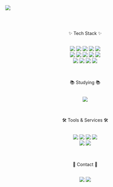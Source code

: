 <br>

### <img src="https://capsule-render.vercel.app/api?type=waving&color=auto&height=300&section=header&animation=fadeIn&text=Hi,%20Hello&fontSize=50&fontAlignY=38&desc=dsad233%20GitHub&descAlignY=51&descAlign=62" />

<br>
<br>

<p align="center"> ✨ Tech Stack ✨ </p>

<br>

<div align="center">
<img src="https://img.shields.io/badge/html5-%23E34F26.svg?style=for-the-badge&logo=html5&logoColor=white" />
<img src="https://img.shields.io/badge/css3-%231572B6.svg?style=for-the-badge&logo=css3&logoColor=white" />
<a href="https://www.javascript.com" target="_blank"><img src="https://img.shields.io/badge/javascript-%23323330.svg?style=for-the-badge&logo=javascript&logoColor=%23F7DF1E" /></a>
<a href="https://handlebarsjs.com" target="_blank"><img src="https://img.shields.io/badge/handlebars-000000?style=for-the-badge&logo=handlebars&logoColor=white"></a>
<a href="https://www.python.org" target="_blank"><img src="https://img.shields.io/badge/python-3670A0?style=for-the-badge&logo=python&logoColor=ffdd54" /></a>
</div>

<div align="center">
<a href="https://nodejs.org" target="_blank"><img src="https://img.shields.io/badge/node.js-6DA55F?style=for-the-badge&logo=node.js&logoColor=white" /></a>
<a href="https://typescriptlang.org" target="_blank"><img src="https://img.shields.io/badge/typescript-%23007ACC.svg?style=for-the-badge&logo=typescript&logoColor=white" /></a>
<a href="https://nestjs.com" target="_blank"><img src="https://img.shields.io/badge/nestjs-%23E0234E.svg?style=for-the-badge&logo=nestjs&logoColor=white" /></a>
<a href="https://expressjs.com" target="_blank"><img src="https://img.shields.io/badge/express.js-%23404d59.svg?style=for-the-badge&logo=express&logoColor=%2361DAFB" /></a>
<a href="https://fastapi.tiangolo.com/" target="_blank"><img src="https://img.shields.io/badge/FastAPI-005571?style=for-the-badge&logo=fastapi" /></a>
</div>

<div align="center">
<a href="https://www.mysql.com" target="_blank"><img src="https://img.shields.io/badge/mysql-4479A1.svg?style=for-the-badge&logo=mysql&logoColor=white" /></a>
<a href="https://www.postgresql.org" target="_blank"><img src="https://img.shields.io/badge/postgres-%23316192.svg?style=for-the-badge&logo=postgresql&logoColor=white" /></a>
<a href="https://www.docker.com" target="_blank"><img src="https://img.shields.io/badge/docker-%230db7ed.svg?style=for-the-badge&logo=docker&logoColor=white" /></a>
<a href="https://docs.docker.com/compose" target="_blank"><img src="https://img.shields.io/badge/docker%20compose-%230db7ed.svg?style=for-the-badge&logo=docker&logoColor=white" /></a>
</div>

<br>
<br>

<p align="center"> 📚 Studying 📚 </p>

<br>

<div align="center">
<a href="https://redis.io" target="_blank"><img src="https://img.shields.io/badge/redis-%23DD0031.svg?style=for-the-badge&logo=redis&logoColor=white" /></a>
</div>

<br>
<br>

<p align="center"> 🛠 Tools & Services 🛠 </p>

<br>

<div align="center">
<a href="https://www.git-scm.com" target="_blank"><img src="https://img.shields.io/badge/git-%23F05033.svg?style=for-the-badge&logo=git&logoColor=white" /></a>
<a href="https://github.com" target="_blank"><img src="https://img.shields.io/badge/github-%23121011.svg?style=for-the-badge&logo=github&logoColor=white" /></a>
<a href="https://docs.github.com/actions" target="_blank"><img src="https://img.shields.io/badge/github%20actions-%232671E5.svg?style=for-the-badge&logo=githubactions&logoColor=white" /></a>
<a href="https://jestjs.io" target="_blank"><img src="https://img.shields.io/badge/-jest-%23C21325?style=for-the-badge&logo=jest&logoColor=white" /></a>
</div>

<div align="center">
<a href="https://code.visualstudio.com" target="_blank"><img src="https://img.shields.io/badge/Visual%20Studio%20Code-0078d7.svg?style=for-the-badge&logo=visual-studio-code&logoColor=white" /></a>
<a href="https://insomnia.rest" target="_blank"><img src="https://img.shields.io/badge/Insomnia-black?style=for-the-badge&logo=insomnia&logoColor=5849BE" /></a>
</div>

<br>
<br>

<p align="center"> 🤙 Contact 🤙 </p>

<br>

<div align="center">
<a href="https://blog.naver.com/pinmode1247" target="_blank"><img src="https://img.shields.io/badge/Naver%20Blog-03C75A?style=for-the-badge&logo=naver&logoColor=white" /></a>
<a href="mailto:ksl1421@naver.com" target="_blank"><img src="https://img.shields.io/badge/Email-D14836?style=for-the-badge&logo=gmail&logoColor=white" /></a>
</div>

<br>
<br>

<!--
**dsad233/dsad233** is a ✨ _special_ ✨ repository because its `README.md` (this file) appears on your GitHub profile.

Here are some ideas to get you started:

- 🔭 I’m currently working on ...
- 🌱 I’m currently learning ...
- 👯 I’m looking to collaborate on ...
- 🤔 I’m looking for help with ...
- 💬 Ask me about ...
- 📫 How to reach me: ...
- 😄 Pronouns: ...
- ⚡ Fun fact: ...
-->
